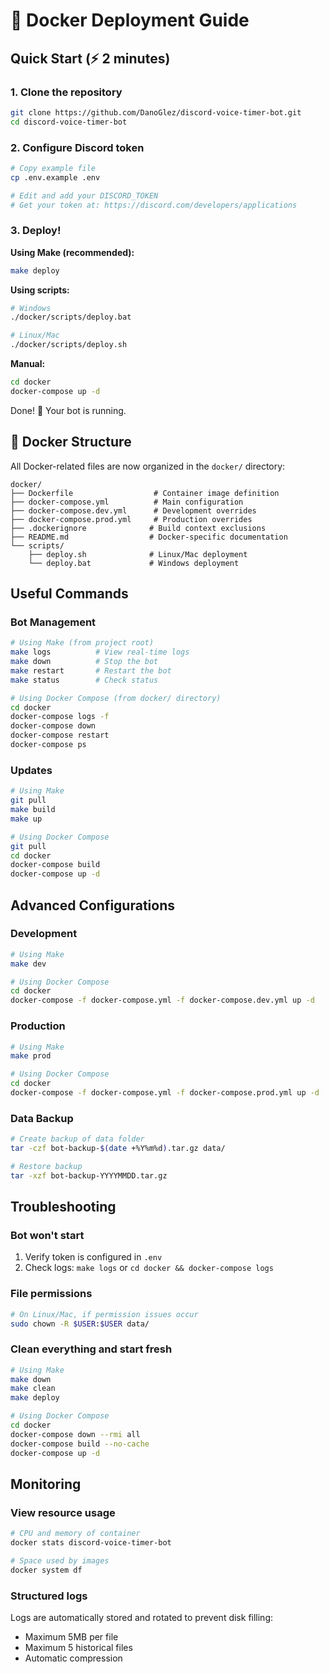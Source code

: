 # 🐳 Docker Deployment Guide

## Quick Start (⚡ 2 minutes)

### 1. Clone the repository
```bash
git clone https://github.com/DanoGlez/discord-voice-timer-bot.git
cd discord-voice-timer-bot
```

### 2. Configure Discord token
```bash
# Copy example file
cp .env.example .env

# Edit and add your DISCORD_TOKEN
# Get your token at: https://discord.com/developers/applications
```

### 3. Deploy!

**Using Make (recommended):**
```bash
make deploy
```

**Using scripts:**
```bash
# Windows
./docker/scripts/deploy.bat

# Linux/Mac
./docker/scripts/deploy.sh
```

**Manual:**
```bash
cd docker
docker-compose up -d
```

Done! 🎉 Your bot is running.

## 📁 Docker Structure

All Docker-related files are now organized in the `docker/` directory:

```
docker/
├── Dockerfile                  # Container image definition
├── docker-compose.yml          # Main configuration
├── docker-compose.dev.yml      # Development overrides
├── docker-compose.prod.yml     # Production overrides
├── .dockerignore              # Build context exclusions
├── README.md                  # Docker-specific documentation
└── scripts/
    ├── deploy.sh              # Linux/Mac deployment
    └── deploy.bat             # Windows deployment
```

## Useful Commands

### Bot Management
```bash
# Using Make (from project root)
make logs          # View real-time logs
make down          # Stop the bot
make restart       # Restart the bot
make status        # Check status

# Using Docker Compose (from docker/ directory)
cd docker
docker-compose logs -f
docker-compose down
docker-compose restart
docker-compose ps
```

### Updates
```bash
# Using Make
git pull
make build
make up

# Using Docker Compose
git pull
cd docker
docker-compose build
docker-compose up -d
```

## Advanced Configurations

### Development
```bash
# Using Make
make dev

# Using Docker Compose
cd docker
docker-compose -f docker-compose.yml -f docker-compose.dev.yml up -d
```

### Production
```bash
# Using Make
make prod

# Using Docker Compose
cd docker
docker-compose -f docker-compose.yml -f docker-compose.prod.yml up -d
```

### Data Backup
```bash
# Create backup of data folder
tar -czf bot-backup-$(date +%Y%m%d).tar.gz data/

# Restore backup
tar -xzf bot-backup-YYYYMMDD.tar.gz
```

## Troubleshooting

### Bot won't start
1. Verify token is configured in `.env`
2. Check logs: `make logs` or `cd docker && docker-compose logs`

### File permissions
```bash
# On Linux/Mac, if permission issues occur
sudo chown -R $USER:$USER data/
```

### Clean everything and start fresh
```bash
# Using Make
make down
make clean
make deploy

# Using Docker Compose
cd docker
docker-compose down --rmi all
docker-compose build --no-cache
docker-compose up -d
```

## Monitoring

### View resource usage

```bash
# CPU and memory of container
docker stats discord-voice-timer-bot

# Space used by images
docker system df
```

### Structured logs

Logs are automatically stored and rotated to prevent disk filling:

- Maximum 5MB per file
- Maximum 5 historical files
- Automatic compression

